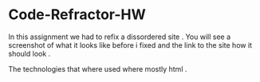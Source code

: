 # Code-Refractor-HW 

In this assignment we had to refix a dissordered site . You will see a screenshot of what it looks like before i fixed and the link to the site how it should look . 

The technologies that where used where mostly html . 
